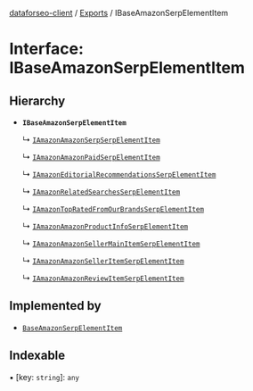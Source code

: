 [dataforseo-client](../README.md) / [Exports](../modules.md) / IBaseAmazonSerpElementItem

# Interface: IBaseAmazonSerpElementItem

## Hierarchy

- **`IBaseAmazonSerpElementItem`**

  ↳ [`IAmazonAmazonSerpSerpElementItem`](IAmazonAmazonSerpSerpElementItem.md)

  ↳ [`IAmazonAmazonPaidSerpElementItem`](IAmazonAmazonPaidSerpElementItem.md)

  ↳ [`IAmazonEditorialRecommendationsSerpElementItem`](IAmazonEditorialRecommendationsSerpElementItem.md)

  ↳ [`IAmazonRelatedSearchesSerpElementItem`](IAmazonRelatedSearchesSerpElementItem.md)

  ↳ [`IAmazonTopRatedFromOurBrandsSerpElementItem`](IAmazonTopRatedFromOurBrandsSerpElementItem.md)

  ↳ [`IAmazonAmazonProductInfoSerpElementItem`](IAmazonAmazonProductInfoSerpElementItem.md)

  ↳ [`IAmazonAmazonSellerMainItemSerpElementItem`](IAmazonAmazonSellerMainItemSerpElementItem.md)

  ↳ [`IAmazonAmazonSellerItemSerpElementItem`](IAmazonAmazonSellerItemSerpElementItem.md)

  ↳ [`IAmazonAmazonReviewItemSerpElementItem`](IAmazonAmazonReviewItemSerpElementItem.md)

## Implemented by

- [`BaseAmazonSerpElementItem`](../classes/BaseAmazonSerpElementItem.md)

## Indexable

▪ [key: `string`]: `any`
